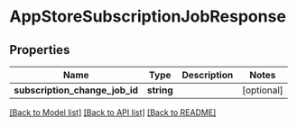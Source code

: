 # AppStoreSubscriptionJobResponse

## Properties
Name | Type | Description | Notes
------------ | ------------- | ------------- | -------------
**subscription_change_job_id** | **string** |  | [optional] 

[[Back to Model list]](../README.md#documentation-for-models) [[Back to API list]](../README.md#documentation-for-api-endpoints) [[Back to README]](../README.md)



